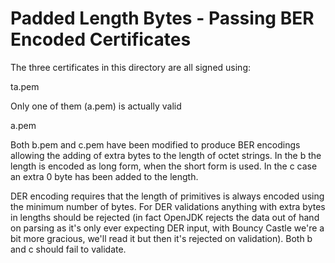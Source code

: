
# Padded Length Bytes - Passing BER Encoded Certificates

The three certificates in this directory are all signed using:

ta.pem

Only one of them (a.pem) is actually valid

a.pem

Both b.pem and c.pem have been modified to produce BER encodings allowing the adding of extra bytes to the length of octet strings. In the b the length is encoded as long form, when the short form is used. In the c case an extra 0 byte has been added to the length.

DER encoding requires that the length of primitives is always encoded using the minimum number of bytes. For DER validations anything with extra bytes in lengths should be rejected (in fact OpenJDK rejects the data out of hand on parsing as it's only ever expecting DER input, with Bouncy Castle we're a bit more gracious, we'll read it but then it's rejected on validation). Both b and c should fail to validate.
